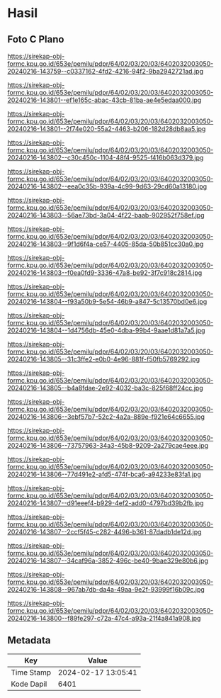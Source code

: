 # Hasil

## Foto C Plano

https://sirekap-obj-formc.kpu.go.id/653e/pemilu/pdpr/64/02/03/20/03/6402032003050-20240216-143759--c0337162-4fd2-4216-94f2-9ba2942721ad.jpg

https://sirekap-obj-formc.kpu.go.id/653e/pemilu/pdpr/64/02/03/20/03/6402032003050-20240216-143801--ef1e165c-abac-43cb-81ba-ae4e5edaa000.jpg

https://sirekap-obj-formc.kpu.go.id/653e/pemilu/pdpr/64/02/03/20/03/6402032003050-20240216-143801--2f74e020-55a2-4463-b206-182d28db8aa5.jpg

https://sirekap-obj-formc.kpu.go.id/653e/pemilu/pdpr/64/02/03/20/03/6402032003050-20240216-143802--c30c450c-1104-48f4-9525-f416b063d379.jpg

https://sirekap-obj-formc.kpu.go.id/653e/pemilu/pdpr/64/02/03/20/03/6402032003050-20240216-143802--eea0c35b-939a-4c99-9d63-29cd60a13180.jpg

https://sirekap-obj-formc.kpu.go.id/653e/pemilu/pdpr/64/02/03/20/03/6402032003050-20240216-143803--56ae73bd-3a04-4f22-baab-902952f758ef.jpg

https://sirekap-obj-formc.kpu.go.id/653e/pemilu/pdpr/64/02/03/20/03/6402032003050-20240216-143803--9f1d6f4a-ce57-4405-85da-50b851cc30a0.jpg

https://sirekap-obj-formc.kpu.go.id/653e/pemilu/pdpr/64/02/03/20/03/6402032003050-20240216-143803--f0ea0fd9-3336-47a8-be92-3f7c918c2814.jpg

https://sirekap-obj-formc.kpu.go.id/653e/pemilu/pdpr/64/02/03/20/03/6402032003050-20240216-143804--f93a50b9-5e54-46b9-a847-5c13570bd0e6.jpg

https://sirekap-obj-formc.kpu.go.id/653e/pemilu/pdpr/64/02/03/20/03/6402032003050-20240216-143804--1d4756db-45e0-4dba-99b4-9aae1d81a7a5.jpg

https://sirekap-obj-formc.kpu.go.id/653e/pemilu/pdpr/64/02/03/20/03/6402032003050-20240216-143805--31c3ffe2-e0b0-4e96-881f-f50fb5769292.jpg

https://sirekap-obj-formc.kpu.go.id/653e/pemilu/pdpr/64/02/03/20/03/6402032003050-20240216-143805--b4a8fdae-2e92-4032-ba3c-825f68ff24cc.jpg

https://sirekap-obj-formc.kpu.go.id/653e/pemilu/pdpr/64/02/03/20/03/6402032003050-20240216-143806--3ebf57b7-52c2-4a2a-889e-f921e64c6655.jpg

https://sirekap-obj-formc.kpu.go.id/653e/pemilu/pdpr/64/02/03/20/03/6402032003050-20240216-143806--73757963-34a3-45b8-9209-2a279cae4eee.jpg

https://sirekap-obj-formc.kpu.go.id/653e/pemilu/pdpr/64/02/03/20/03/6402032003050-20240216-143806--77d491e2-afd5-474f-bca6-a94233e83fa1.jpg

https://sirekap-obj-formc.kpu.go.id/653e/pemilu/pdpr/64/02/03/20/03/6402032003050-20240216-143807--d91eeef4-b929-4ef2-add0-4797bd39b2fb.jpg

https://sirekap-obj-formc.kpu.go.id/653e/pemilu/pdpr/64/02/03/20/03/6402032003050-20240216-143807--2ccf5f45-c282-4496-b361-87dadb1de12d.jpg

https://sirekap-obj-formc.kpu.go.id/653e/pemilu/pdpr/64/02/03/20/03/6402032003050-20240216-143807--34caf96a-3852-496c-be40-9bae329e80b6.jpg

https://sirekap-obj-formc.kpu.go.id/653e/pemilu/pdpr/64/02/03/20/03/6402032003050-20240216-143808--967ab7db-da4a-49aa-9e2f-93999f16b09c.jpg

https://sirekap-obj-formc.kpu.go.id/653e/pemilu/pdpr/64/02/03/20/03/6402032003050-20240216-143800--f89fe297-c72a-47c4-a93a-21f4a841a908.jpg


## Metadata

| Key        | Value               |
| ---------- | ------------------- |
| Time Stamp | 2024-02-17 13:05:41 |
| Kode Dapil | 6401                |



